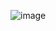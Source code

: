 ![image](https://github.com/VanHoang110802/Competitive_Programming/assets/108053955/985a2251-fa0b-4e8f-88e0-274f61deaacc)
